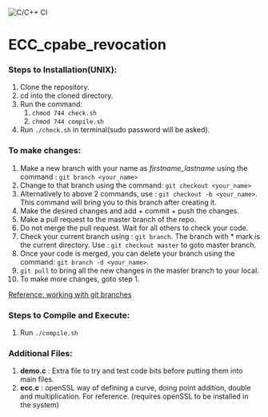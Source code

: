 ![C/C++ CI](https://github.com/rjsu26/ECC_cpabe_revocation/workflows/C/C++%20CI/badge.svg)

# ECC_cpabe_revocation
<!-- ---------------------------------------------------- -->

### Steps to Installation(UNIX): 
1. Clone the repository.
2. cd into the cloned directory.
3. Run the command: 
      1. `chmod 744 check.sh`
      2. `chmod 744 compile.sh`
4.  Run `./check.sh` in terminal(sudo password will be asked).

### To make changes:
1. Make a new branch with your name as _firstname_lastname_ using the command : `git branch <your_name>`
2. Change to that branch using the command: `git checkout <your_name>`
3.  Alternatively to above 2 commands, use : `git checkout -b <your_name>`. This command will bring you to this branch after creating it. 
4. Make the desired changes and add + commit + push the changes.  
5. Make a pull request to the master branch of the repo.
6. Do not merge the pull request. Wait for all others to check your code.
7. Check your current branch using : `git branch`. The branch with * mark is the current directory. Use : `git checkout master` to goto master branch.
8. Once your code is merged, you can delete your branch using the command: `git branch -d <your_name>`.
9.  `git pull` to bring all the new changes in the master branch to your local.
10. To make more changes, goto step 1.

[Reference: working with git branches](https://thenewstack.io/dont-mess-with-the-master-working-with-branches-in-git-and-github/)

### Steps to Compile and Execute:
1. Run `./compile.sh` 

### Additional Files:
1. **demo.c** : Extra file to try and test code bits before putting them into main files. 
2. **ecc.c** : openSSL way of defining a curve, doing point addition, double and multiplication. For reference. (requires openSSL to be installed in the system) 